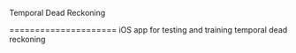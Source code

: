 Temporal Dead Reckoning


=====================
iOS app for testing and training temporal dead reckoning
